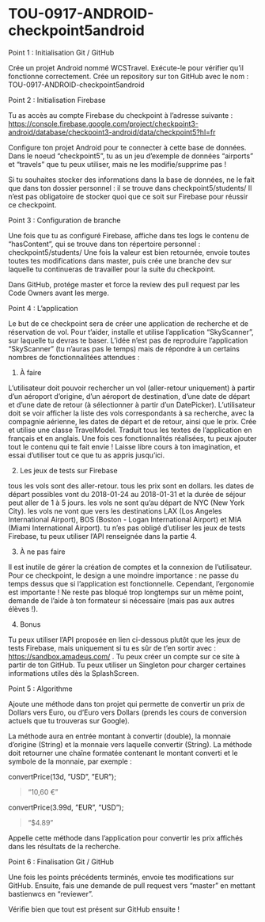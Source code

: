 # TOU-0917-ANDROID-checkpoint5android

Point 1 : Initialisation Git / GitHub

Crée un projet Android nommé WCSTravel. Exécute-le pour vérifier qu’il fonctionne correctement.
Crée un repository sur ton GitHub avec le nom : TOU-0917-ANDROID-checkpoint5android

Point 2 : Initialisation Firebase

Tu as accès au compte Firebase du checkpoint à l’adresse suivante : 
https://console.firebase.google.com/project/checkpoint3-android/database/checkpoint3-android/data/checkpoint5?hl=fr

Configure ton projet Android pour te connecter à cette base de données. Dans le noeud “checkpoint5”, tu as un jeu d’exemple de données “airports” et “travels” que tu peux utiliser, mais ne les modifie/supprime pas !

Si tu souhaites stocker des informations dans la base de données, ne le fait que dans ton dossier personnel : il se trouve dans checkpoint5/students/<tonPseudoGitHub>
Il n’est pas obligatoire de stocker quoi que ce soit sur Firebase pour réussir ce checkpoint.

Point 3 : Configuration de branche

Une fois que tu as configuré Firebase, affiche dans tes logs le contenu de “hasContent”, qui se trouve dans ton répertoire personnel : checkpoint5/students/<tonPseudoGitHub>
Une fois la valeur est bien retournée, envoie toutes toutes tes modifications dans master, puis crée une branche dev sur laquelle tu continueras de travailler pour la suite du checkpoint.

Dans GitHub, protége master et force la review des pull request par les Code Owners avant les merge.

Point 4 : L’application

Le but de ce checkpoint sera de créer une application de recherche et de réservation de vol. Pour t’aider, installe et utilise l’application “SkyScanner”, sur laquelle tu devras te baser. L’idée n’est pas de reproduire l’application “SkyScanner” (tu n’auras pas le temps) mais de répondre à un certains nombres de fonctionnalitées attendues :

1) À faire

L’utilisateur doit pouvoir rechercher un vol (aller-retour uniquement) à partir d’un aéroport d’origine, d’un aéroport de destination, d’une date de départ et d’une date de retour (à sélectionner à partir d’un DatePicker).
L’utilisateur doit se voir afficher la liste des vols correspondants à sa recherche, avec la compagnie aérienne, les dates de départ et de retour, ainsi que le prix.
Crée et utilise une classe TravelModel.
Traduit tous les textes de l’application en français et en anglais.
Une fois ces fonctionnalités réalisées, tu peux ajouter tout le contenu qui te fait envie ! Laisse libre cours à ton imagination, et essai d’utiliser tout ce que tu as appris jusqu’ici.

2) Les jeux de tests sur Firebase

tous les vols sont des aller-retour.
tous les prix sont en dollars.
les dates de départ possibles vont du 2018-01-24 au 2018-01-31 et la durée de séjour peut aller de 1 à 5 jours.
les vols ne sont qu’au départ de NYC (New York City).
les vols ne vont que vers les destinations LAX (Los Angeles International Airport), BOS (Boston - Logan International Airport) et MIA (Miami International Airport).
tu n’es pas obligé d’utiliser les jeux de tests Firebase, tu peux utiliser l’API renseignée dans la partie 4.

3) À ne pas faire

Il est inutile de gérer la création de comptes et la connexion de l’utilisateur.
Pour ce checkpoint, le design a une moindre importance : ne passe du temps dessus que si l’application est fonctionnelle. Cependant, l’ergonomie est importante !
Ne reste pas bloqué trop longtemps sur un même point, demande de l’aide à ton formateur si nécessaire (mais pas aux autres élèves !).

4) Bonus

Tu peux utiliser l’API proposée en lien ci-dessous plutôt que les jeux de tests Firebase, mais uniquement si tu es sûr de t’en sortir avec : https://sandbox.amadeus.com/ . Tu peux créer un compte sur ce site à partir de ton GitHub.
Tu peux utiliser un Singleton pour charger certaines informations utiles dès la SplashScreen.

Point 5 : Algorithme

Ajoute une méthode dans ton projet qui permette de convertir un prix de Dollars vers Euro, ou d’Euro vers Dollars (prends les cours de conversion actuels que tu trouveras sur Google).

La méthode aura en entrée montant à convertir (double), la monnaie d’origine (String) et la monnaie vers laquelle convertir (String). La méthode doit retourner une chaîne formatée contenant le montant converti et le symbole de la monnaie, par exemple :

convertPrice(13d, ”USD”, ”EUR”);
> “10,60 €”

convertPrice(3.99d, ”EUR”, ”USD”);
> “$4.89”

Appelle cette méthode dans l’application pour convertir les prix affichés dans les résultats de la recherche.

Point 6 : Finalisation Git / GitHub

Une fois les points précédents terminés, envoie tes modifications sur GitHub.
Ensuite, fais une demande de pull request vers “master” en mettant bastienwcs en “reviewer”.

Vérifie bien que tout est présent sur GitHub ensuite !
